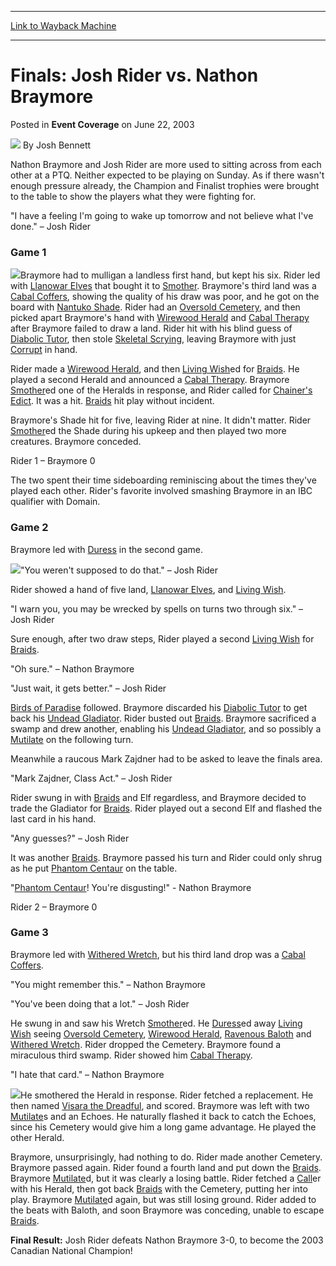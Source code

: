 
---
[Link to Wayback Machine](https://web.archive.org/web/20171030114310/https://magic.wizards.com/en/articles/archive/event-coverage/finals-josh-rider-vs-nathon-braymore-2003-06-22)

[_metadata_:author]:- "Josh Bennett"
[_metadata_:description]:- "Nathon Braymore and Josh Rider are more used to sitting across from each other at a PTQ. Neither expected to be playing on Sunday. As if there wasn't enough pressure already, the Champion and Finalist trophies were brought to the table to show the players what they were fighting for.`I have a feeling I'm going to wake up tomorrow and not believe what I've done.` – Josh Rider"
[_metadata_:generator]:- "Drupal 7 (http://drupal.org)"
[_metadata_:node]:- "793236"
[_metadata_:publish_date]:- "2003-06-22"
[_metadata_:source]:- "div-main-content"
[_metadata_:title]:- "Finals: Josh Rider vs. Nathon Braymore"
[_metadata_:wayback_capture_timestamp]:- "2017-10-30 11:43:10"
[_metadata_:wayback_raw_url]:- "https://web.archive.org/web/20171030114310id_/https://magic.wizards.com/en/articles/archive/event-coverage/finals-josh-rider-vs-nathon-braymore-2003-06-22"
[_metadata_:wayback_url]:- "https://magic.wizards.com/en/articles/archive/event-coverage/finals-josh-rider-vs-nathon-braymore-2003-06-22"
---


Finals: Josh Rider vs. Nathon Braymore
======================================



 Posted in **Event Coverage**
 on June 22, 2003 






![](https://media.magic.wizards.com/styles/auth_small/public/images/person/authorpic_joshbennett.jpg)
By Josh Bennett











Nathon Braymore and Josh Rider are more used to sitting across from each other at a PTQ. Neither expected to be playing on Sunday. As if there wasn't enough pressure already, the Champion and Finalist trophies were brought to the table to show the players what they were fighting for.

"I have a feeling I'm going to wake up tomorrow and not believe what I've done." – Josh Rider

### Game 1

![](https://media.magic.wizards.com/image_legacy_migration/sideboard/images/natcan03/a889.jpg)Braymore had to mulligan a landless first hand, but kept his six. Rider led with [Llanowar Elves](http://gatherer.wizards.com/Pages/Card/Details.aspx?name=Llanowar+Elves) that bought it to [Smother](http://gatherer.wizards.com/Pages/Card/Details.aspx?name=Smother). Braymore's third land was a [Cabal Coffers](http://gatherer.wizards.com/Pages/Card/Details.aspx?name=Cabal+Coffers), showing the quality of his draw was poor, and he got on the board with [Nantuko Shade](http://gatherer.wizards.com/Pages/Card/Details.aspx?name=Nantuko+Shade). Rider had an [Oversold Cemetery](http://gatherer.wizards.com/Pages/Card/Details.aspx?name=Oversold+Cemetery), and then picked apart Braymore's hand with [Wirewood Herald](http://gatherer.wizards.com/Pages/Card/Details.aspx?name=Wirewood+Herald) and [Cabal Therapy](http://gatherer.wizards.com/Pages/Card/Details.aspx?name=Cabal+Therapy) after Braymore failed to draw a land. Rider hit with his blind guess of [Diabolic Tutor](http://gatherer.wizards.com/Pages/Card/Details.aspx?name=Diabolic+Tutor), then stole [Skeletal Scrying](http://gatherer.wizards.com/Pages/Card/Details.aspx?name=Skeletal+Scrying), leaving Braymore with just [Corrupt](http://gatherer.wizards.com/Pages/Card/Details.aspx?name=Corrupt) in hand.

Rider made a [Wirewood Herald](http://gatherer.wizards.com/Pages/Card/Details.aspx?name=Wirewood+Herald), and then [Living Wish](http://gatherer.wizards.com/Pages/Card/Details.aspx?name=Living+Wish)ed for [Braids](http://gatherer.wizards.com/Pages/Card/Details.aspx?name=Braids). He played a second Herald and announced a [Cabal Therapy](http://gatherer.wizards.com/Pages/Card/Details.aspx?name=Cabal+Therapy). Braymore [Smother](http://gatherer.wizards.com/Pages/Card/Details.aspx?name=Smother)ed one of the Heralds in response, and Rider called for [Chainer's Edict](http://gatherer.wizards.com/Pages/Card/Details.aspx?name=Chainer%27s+Edict). It was a hit. [Braids](http://gatherer.wizards.com/Pages/Card/Details.aspx?name=Braids) hit play without incident.

Braymore's Shade hit for five, leaving Rider at nine. It didn't matter. Rider [Smother](http://gatherer.wizards.com/Pages/Card/Details.aspx?name=Smother)ed the Shade during his upkeep and then played two more creatures. Braymore conceded.

Rider 1 – Braymore 0

The two spent their time sideboarding reminiscing about the times they've played each other. Rider's favorite involved smashing Braymore in an IBC qualifier with Domain.

### Game 2

Braymore led with [Duress](http://gatherer.wizards.com/Pages/Card/Details.aspx?name=Duress) in the second game.

![](https://media.magic.wizards.com/image_legacy_migration/sideboard/images/natcan03/a890.jpg)"You weren't supposed to do that." – Josh Rider

Rider showed a hand of five land, [Llanowar Elves](http://gatherer.wizards.com/Pages/Card/Details.aspx?name=Llanowar+Elves), and [Living Wish](http://gatherer.wizards.com/Pages/Card/Details.aspx?name=Living+Wish).

"I warn you, you may be wrecked by spells on turns two through six." – Josh Rider

Sure enough, after two draw steps, Rider played a second [Living Wish](http://gatherer.wizards.com/Pages/Card/Details.aspx?name=Living+Wish) for [Braids](http://gatherer.wizards.com/Pages/Card/Details.aspx?name=Braids).

"Oh sure." – Nathon Braymore

"Just wait, it gets better." – Josh Rider

[Birds of Paradise](http://gatherer.wizards.com/Pages/Card/Details.aspx?name=Birds+of+Paradise) followed. Braymore discarded his [Diabolic Tutor](http://gatherer.wizards.com/Pages/Card/Details.aspx?name=Diabolic+Tutor) to get back his [Undead Gladiator](http://gatherer.wizards.com/Pages/Card/Details.aspx?name=Undead+Gladiator). Rider busted out [Braids](http://gatherer.wizards.com/Pages/Card/Details.aspx?name=Braids). Braymore sacrificed a swamp and drew another, enabling his [Undead Gladiator](http://gatherer.wizards.com/Pages/Card/Details.aspx?name=Undead+Gladiator), and so possibly a [Mutilate](http://gatherer.wizards.com/Pages/Card/Details.aspx?name=Mutilate) on the following turn.

Meanwhile a raucous Mark Zajdner had to be asked to leave the finals area.

"Mark Zajdner, Class Act." – Josh Rider

Rider swung in with [Braids](http://gatherer.wizards.com/Pages/Card/Details.aspx?name=Braids) and Elf regardless, and Braymore decided to trade the Gladiator for [Braids](http://gatherer.wizards.com/Pages/Card/Details.aspx?name=Braids). Rider played out a second Elf and flashed the last card in his hand.

"Any guesses?" – Josh Rider

It was another [Braids](http://gatherer.wizards.com/Pages/Card/Details.aspx?name=Braids). Braymore passed his turn and Rider could only shrug as he put [Phantom Centaur](http://gatherer.wizards.com/Pages/Card/Details.aspx?name=Phantom+Centaur) on the table.

"[Phantom Centaur](http://gatherer.wizards.com/Pages/Card/Details.aspx?name=Phantom+Centaur)! You're disgusting!" - Nathon Braymore

Rider 2 – Braymore 0

### Game 3

Braymore led with [Withered Wretch](http://gatherer.wizards.com/Pages/Card/Details.aspx?name=Withered+Wretch), but his third land drop was a [Cabal Coffers](http://gatherer.wizards.com/Pages/Card/Details.aspx?name=Cabal+Coffers).

 "You might remember this." – Nathon Braymore

"You've been doing that a lot." – Josh Rider

He swung in and saw his Wretch [Smother](http://gatherer.wizards.com/Pages/Card/Details.aspx?name=Smother)ed. He [Duress](http://gatherer.wizards.com/Pages/Card/Details.aspx?name=Duress)ed away [Living Wish](http://gatherer.wizards.com/Pages/Card/Details.aspx?name=Living+Wish) seeing [Oversold Cemetery](http://gatherer.wizards.com/Pages/Card/Details.aspx?name=Oversold+Cemetery), [Wirewood Herald](http://gatherer.wizards.com/Pages/Card/Details.aspx?name=Wirewood+Herald), [Ravenous Baloth](http://gatherer.wizards.com/Pages/Card/Details.aspx?name=Ravenous+Baloth) and [Withered Wretch](http://gatherer.wizards.com/Pages/Card/Details.aspx?name=Withered+Wretch). Rider dropped the Cemetery. Braymore found a miraculous third swamp. Rider showed him [Cabal Therapy](http://gatherer.wizards.com/Pages/Card/Details.aspx?name=Cabal+Therapy).

"I hate that card." – Nathon Braymore

![](https://media.magic.wizards.com/image_legacy_migration/sideboard/images/natcan03/a891.jpg)He smothered the Herald in response. Rider fetched a replacement. He then named [Visara the Dreadful](http://gatherer.wizards.com/Pages/Card/Details.aspx?name=Visara+the+Dreadful), and scored. Braymore was left with two [Mutilate](http://gatherer.wizards.com/Pages/Card/Details.aspx?name=Mutilate)s and an Echoes. He naturally flashed it back to catch the Echoes, since his Cemetery would give him a long game advantage. He played the other Herald.

Braymore, unsurprisingly, had nothing to do. Rider made another Cemetery. Braymore passed again. Rider found a fourth land and put down the [Braids](http://gatherer.wizards.com/Pages/Card/Details.aspx?name=Braids). Braymore [Mutilate](http://gatherer.wizards.com/Pages/Card/Details.aspx?name=Mutilate)d, but it was clearly a losing battle. Rider fetched a [Call](http://gatherer.wizards.com/Pages/Card/Details.aspx?name=Call)er with his Herald, then got back [Braids](http://gatherer.wizards.com/Pages/Card/Details.aspx?name=Braids) with the Cemetery, putting her into play. Braymore [Mutilate](http://gatherer.wizards.com/Pages/Card/Details.aspx?name=Mutilate)d again, but was still losing ground. Rider added to the beats with Baloth, and soon Braymore was conceding, unable to escape [Braids](http://gatherer.wizards.com/Pages/Card/Details.aspx?name=Braids).

**Final Result:** Josh Rider defeats Nathon Braymore 3-0, to become the 2003 Canadian National Champion!








